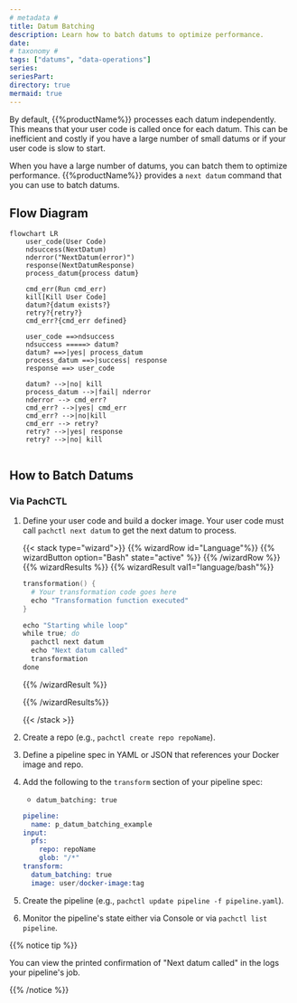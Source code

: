 ```yaml
---
# metadata # 
title: Datum Batching
description: Learn how to batch datums to optimize performance.
date: 
# taxonomy #
tags: ["datums", "data-operations"]
series:
seriesPart:
directory: true 
mermaid: true
---
```


By default, {{%productName%}} processes each datum independently. This means that your user code is called once for each datum. This can be inefficient and costly if you have a large number of small datums or if your user code is slow to start.  

When you have a large number of datums, you can batch them to optimize performance. {{%productName%}} provides a `next datum` command that you can use to batch datums. 

## Flow Diagram


```mermaid
flowchart LR
    user_code(User Code)
    ndsuccess(NextDatum)
    nderror("NextDatum(error)")
    response(NextDatumResponse)
    process_datum{process datum}

    cmd_err(Run cmd_err)
    kill[Kill User Code]  
    datum?{datum exists?}
    retry?{retry?}
    cmd_err?{cmd_err defined}

    user_code ==>ndsuccess
    ndsuccess =====> datum?
    datum? ==>|yes| process_datum
    process_datum ==>|success| response
    response ==> user_code

    datum? -->|no| kill
    process_datum -->|fail| nderror
    nderror --> cmd_err?
    cmd_err? -->|yes| cmd_err
    cmd_err? -->|no|kill
    cmd_err --> retry?
    retry? -->|yes| response
    retry? -->|no| kill
  
```



## How to Batch Datums

### Via PachCTL

1. Define your user code and build a docker image. Your user code must call `pachctl next datum` to get the next datum to process.

   {{< stack type="wizard">}}
   {{% wizardRow id="Language"%}}
   {{% wizardButton option="Bash" state="active" %}}
   {{% /wizardRow %}}
   {{% wizardResults  %}}
   {{% wizardResult val1="language/bash"%}}
   ```s
   transformation() {
     # Your transformation code goes here
     echo "Transformation function executed"
   }

   echo "Starting while loop"
   while true; do
     pachctl next datum
     echo "Next datum called"
     transformation
   done
   ```
   {{% /wizardResult %}}
  
   {{% /wizardResults%}}

   {{< /stack >}}

2. Create a repo (e.g., `pachctl create repo repoName`).
3. Define a pipeline spec in YAML or JSON that references your Docker image and repo.
4. Add the following to the `transform` section of your pipeline spec:
   - `datum_batching: true`

   ```s
   pipeline:
     name: p_datum_batching_example
   input:
     pfs:
       repo: repoName
       glob: "/*"
   transform:
     datum_batching: true
     image: user/docker-image:tag
   ```
5. Create the pipeline (e.g., `pachctl update pipeline -f pipeline.yaml`).
6. Monitor the pipeline's state either via Console or via `pachctl list pipeline`.

{{% notice tip %}}

You can view the printed confirmation of "Next datum called" in the logs your pipeline's job. 

{{% /notice %}}